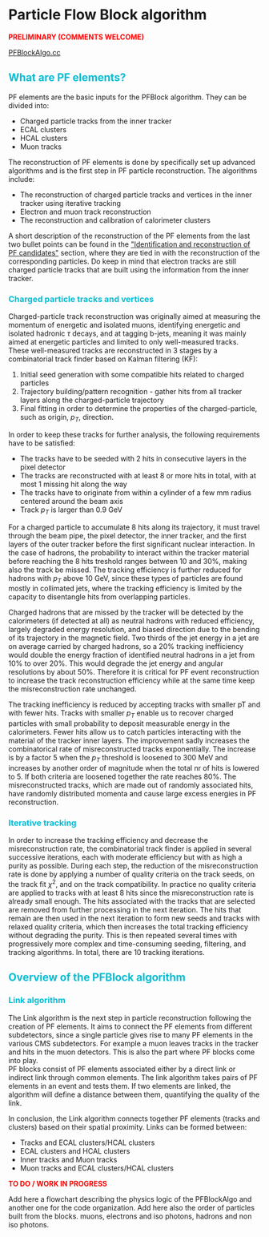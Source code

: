 # Particle Flow Block algorithm
<span style="color:red">**PRELIMINARY (COMMENTS WELCOME)**</span>

<a href="https://github.com/cms-sw/cmssw/blob/master/RecoParticleFlow/PFProducer/src/PFBlockAlgo.cc" target="_blank" rel="noopener">PFBlockAlgo.cc</a>

##  <span style="color:#00bdd6">What are PF elements?</span>

PF elements are the basic inputs for the PFBlock algorithm. They can be divided into:

  * Charged particle tracks from the inner tracker
  * ECAL clusters
  * HCAL clusters
  * Muon tracks

The reconstruction of PF elements is done by specifically set up advanced algorithms and is the first step in PF particle reconstruction. The algorithms include:

 * The reconstruction of charged particle tracks and vertices in the inner tracker using iterative tracking
 * Electron and muon track reconstruction
 * The reconstruction and calibration of calorimeter clusters

 A short description of the reconstruction of the PF elements from the last two bullet points can be found in the ["Identification and reconstruction of PF candidates"](corepf.md#identification-and-reconstruction-of-pf-candidates) section, where they are tied in with the reconstruction of the corresponding particles. Do keep in mind that electron tracks are still charged particle tracks that are built using the information from the inner tracker. 

###  <span style="color:#00bdd6">Charged particle tracks and vertices</span>

Charged-particle track reconstruction was originally aimed at measuring the momentum of energetic and isolated muons, identifying energetic and isolated hadronic $\tau$ decays, and at tagging b-jets, meaning it was mainly aimed at energetic particles and limited to only well-measured tracks. These well-measured tracks are reconstructed in 3 stages by a combinatorial track finder based on Kalman filtering (KF):

  1. Initial seed generation with some compatible hits related to charged particles
  2. Trajectory building/pattern recognition - gather hits from all tracker layers along the charged-particle trajectory
  3. Final fitting in order to determine the properties of the charged-particle, such as origin, $p_{T}$, direction.

In order to keep these tracks for further analysis, the following requirements have to be satisfied:

  * The tracks have to be seeded with 2 hits in consecutive layers in the pixel detector
  * The tracks are reconstructed with at least 8 or more hits in total, with at most 1 missing hit along the way
  * The tracks have to originate from within a cylinder of a few mm radius centered around the beam axis
  * Track $p_{T}$ is larger than 0.9 GeV

For a charged particle to accumulate 8 hits along its trajectory, it must travel through the beam pipe, the pixel detector, the inner tracker, and the first layers of the outer tracker before the first significant nuclear interaction. In the case of hadrons, the probability to interact within the tracker material before reaching the 8 hits treshold ranges between 10 and 30%, making also the track be missed. The tracking efficiency is further reduced for hadrons with $p_{T}$ above 10 GeV, since these types of particles are found mostly in collimated jets, where the tracking efficiency is limited by the capacity to disentangle hits from overlapping particles.

Charged hadrons that are missed by the tracker will be detected by the calorimeters (if detected at all) as neutral hadrons with reduced efficiency, largely degraded energy resolution, and biased direction due to the bending of its trajectory in the magnetic field. Two thirds of the jet energy in a jet are on average carried by charged hadrons, so a 20% tracking inefficiency would double the energy fraction of identified neutral hadrons in a jet from 10% to over 20%. This would degrade the jet energy and angular resolutions by about 50%. Therefore it is critical for PF event reconstruction to increase the track reconstruction efficiency while at the same time keep the misreconstruction rate unchanged.

The tracking inefficiency is reduced by accepting tracks with smaller pT and with fewer hits. Tracks with smaller $p_{T}$ enable us to recover charged particles with small probability to deposit measurable energy in the calorimeters. Fewer hits allow us to catch particles interacting with the material of the tracker inner layers. The improvement sadly increases the combinatorical rate of misreconstructed tracks exponentially. The increase is by a factor 5 when the $p_{T}$ threshold is loosened to 300 MeV and increases by another order of magnitude when the total nr of hits is lowered to 5. If both criteria are loosened together the rate reaches 80%. The misreconstructed tracks, which are made out of randomly associated hits, have randomly distributed momenta and cause large excess energies in PF reconstruction.

###  <span style="color:#00bdd6">Iterative tracking</span>
In order to increase the tracking efficiency and decrease the misreconstruction rate, the combinatorial track finder is applied in several successive iterations, each with moderate efficiency but with as high a purity as possible. During each step, the reduction of the misreconstruction rate is done by applying a number of quality criteria on the track seeds, on the track fit $\chi^{2}$, and on the track compatibility. In practice no quality criteria are applied to tracks with at least 8 hits since the misreconstruction rate is already small enough. The hits associated with the tracks that are selected are removed from further processing in the next iteration. The hits that remain are then used in the next iteration to form new seeds and tracks with relaxed quality criteria, which then increases the total tracking efficiency without degrading the purity. This is then repeated several times with progressively more complex and time-consuming seeding, filtering, and tracking algorithms. In total, there are 10 tracking iterations.

##  <span style="color:#00bdd6">Overview of the PFBlock algorithm</span>

###  <span style="color:#00bdd6">Link algorithm</span>
The Link algorithm is the next step in particle reconstruction following the creation of PF elements. It aims to connect the PF elements from different subdetectors, since a single particle gives rise to many PF elements in the various CMS subdetectors. For example a muon leaves tracks in the tracker and hits in the muon detectors. This is also the part where PF blocks come into play. 
<br>
PF blocks consist of PF elements associated either by a direct link or indirect link through common elements. The link algorithm takes pairs of PF elements in an event and tests them. If two elements are linked, the algorithm will define a distance between them, quantifying the quality of the link. 

In conclusion, the Link algorithm connects together PF elements (tracks and clusters) based on their spatial proximity. Links can be formed between:

  * Tracks and ECAL clusters/HCAL clusters
  * ECAL clusters and HCAL clusters
  * Inner tracks and Muon tracks
  * Muon tracks and ECAL clusters/HCAL clusters


<span style="color:red">**TO DO / WORK IN PROGRESS**</span>

Add here a flowchart describing the physics logic of the PFBlockAlgo and another one for the code organization.
Add here also the order of particles built from the blocks. muons, electrons and iso photons, hadrons and non iso photons.